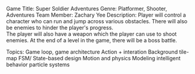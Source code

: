 Game Title: Super Soldier Adventures 
Genre: Platformer, Shooter, Adventures 
Team Member: Zachary Yee
Description: Player will control a character who can run and jump across various obstacles. 
There will also be enemies to hinder the player's progress.  
The player will also have a weapon which the player can use to shoot enemies. 
At the end of a level in the game, there will be a boss battle.

Topics: Game loop, game architecture
Action + interation
Background tile-map 
FSM/ State-based design
Motion and physics
Modeling intelligent behavior
particle systems


